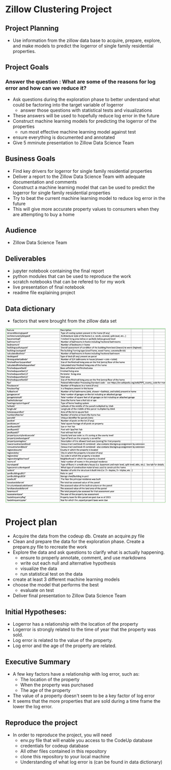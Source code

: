 
# Zillow Clustering Project


## Project Planning
- Use information from the zillow data base to acquire, prepare, explore, and make models to predict the logerror of single family residential properties. 


## Project Goals
### Answer the question : What are some of the reasons for log error and how can we reduce it?
- Ask questions during the exploration phase to better understand what could be factoring into the target variable of logerror
  - answer those questions with statistical tests and visualizations
- These answers will be used to hopefully reduce log error in the future
- Construct machine learning models for predicting the logerror of the properties
  - run most effective machine learning model against test
- ensure everything is documented and annotated
- Give 5 mminute presentation to Zillow Data Science Team


## Business Goals
- Find key drivers for logerror for single family residential properties
- Deliver a report to the Zillow Data Science Team with adequate documentation and comments
- Construct a machine learning model that can be used to predict the logerror for single family residential properties
- Try to beat the current machine learning model to reduce log error in the future
- This will give more accurate property values to consumers when they are attempting to buy a home

## Audience
- Zillow Data Science Team

## Deliverables
- jupyter notebook containing the final report
- python modules that can be used to reproduce the work 
- scratch notebooks that can be refered to for my work
- live presentation of final notebook
- readme file explaining project



## Data dictionary
- factors that were brought from the zillow data set 
<img src="images/data_dictionary.png" width = 750>


# Project plan
- Acquire the data from the codeup db. Create an acquire.py file
- Clean and prepare the data for the exploration phase. Create a prepare.py file to recreate the work
- Explore the data and ask questions to clarify what is actually happening. 
  - ensure to properly annotate, comment, and use markdowns
  - write out each null and alternative hypothesis
  - visualize the data
  - run statistical test on the data
- create at least 3 different machine learning models
- choose the model that performs the best
  - evaluate on test
- Deliver final presentation to Zillow Data Science Team

## Initial Hypotheses:
- Logerror has a relationship with the location of the property
- Logerror is strongly related to the time of year that the property was sold.
- Log error is related to the value of the property.
- Log error and the age of the property are related.

## Executive Summary
- A few key factors have a relationship with log error, such as:
  - The location of the property
  - When the property was purchased
  - The age of the property
- The value of a property doesn't seem to be a key factor of log error
- It seems that the more properties that are sold during a time frame the lower the log error.


## Reproduce the project
- In order to reproduce the project, you will need
  - env.py file that will enable you access to the CodeUp database
  - credentials for codeup database
  - All other files contained in this repository
  - clone this repository to your local  machine
  - Understanding of what log error is (can be found in data dictionary)
  
